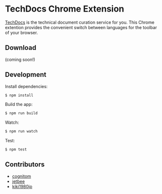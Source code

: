 # TechDocs Chrome Extension

[TechDocs](https://github.com/TechDocs/TechDocs) is the technical document curation service for you. This Chrome extention provides the convenient switch between languages for the toolbar of your browser.

## Download

(coming soon!)


## Development

Install dependencies:

```bash
$ npm install
```

Build the app:

```bash
$ npm run build
```

Watch:

```bash
$ npm run watch
```

Test:

```bash
$ npm test
```

## Contributors

- [cognitom](https://github.com/cognitom/)
- [jetbee](https://github.com/jetbee)
- [kiki1980jp](https://github.com/kiki1980jp)
